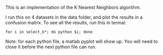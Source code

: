This is an implementation of the K Nearest Neighbors algorithm.

I run this on 4 datasets in the data folder, and plot the results in a <br>
confusion matrix. To see all the results, run this in termal: 

```
for i in select_k*; do python $i; done
```

Note: for each python file, a matlab pyplot will show up. You will need to close
it before the next python file can run.
